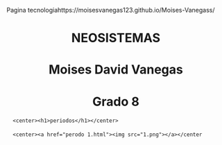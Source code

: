 Pagina tecnologiahttps://moisesvanegas123.github.io/Moises-Vanegass/


<!DOCTYPE html>
<html>
<head>
	<title>MI PAGINA </title>
</head>
<body background="50599a3b340d5da.jpg">
      <center><h1>NEOSISTEMAS</h1></center>
      <center><h1>Moises David Vanegas</h1></center>
      <center><h1>Grado 8</h1></center>


      <center><h1>periodos</h1></center>
      
      <center><a href="perodo 1.html"><img src="1.png"></a></center




</body>
</html>



